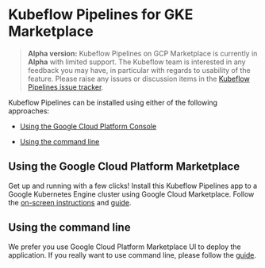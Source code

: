 # Kubeflow Pipelines for GKE Marketplace

> **Alpha version:** 
Kubeflow Pipelines on GCP Marketplace is currently in **Alpha** with limited 
support. The Kubeflow team is interested in any feedback you may have, in 
particular with regards to usability of the feature. Please raise any issues
or discussion items in the
[Kubeflow Pipelines issue tracker](https://github.com/kubeflow/pipelines/issues).

Kubeflow Pipelines can be installed using either of the following approaches:

* [Using the Google Cloud Platform Console](#using-install-platform-console)

* [Using the command line](#using-install-command-line)


## <a name="using-install-platform-console"></a>Using the Google Cloud Platform Marketplace

Get up and running with a few clicks! Install this Kubeflow Pipelines app to a
Google Kubernetes Engine cluster using Google Cloud Marketplace. Follow the
[on-screen instructions](https://console.cloud.google.com/marketplace/details/google-cloud-ai-platform/kubeflow-pipelines) and [guide](https://github.com/kubeflow/pipelines/blob/master/manifests/gcp_marketplace/guide.md).


## <a name="using-install-command-line"></a>Using the command line

We prefer you use Google Cloud Platform Marketplace UI to deploy the application.
If you really want to use command line, please follow the [guide](https://github.com/kubeflow/pipelines/blob/master/manifests/gcp_marketplace/cli.md).

